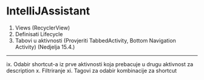 # IntelliJAssistant

1. Views (RecyclerView)
2. Definisati Lifecycle
3. Tabovi u aktivnosti (Provjeriti TabbedActivity, Bottom Navigation Activity) (Nedjelja 15.4.)
---------------------------------------------------------------------------------------------------------
ix. Odabir shortcut-a iz prve aktivnosti koja prebacuje u drugu aktivnost za description
x. Filtriranje
xi. Tagovi za odabir kombinacije za shortcut
